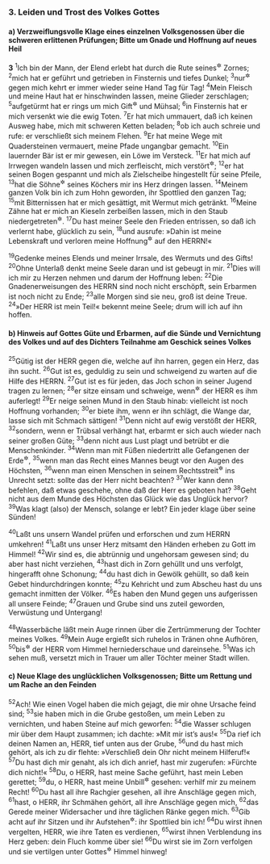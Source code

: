 ### 3. Leiden und Trost des Volkes Gottes

#### a) Verzweiflungsvolle Klage eines einzelnen Volksgenossen über die schweren erlittenen Prüfungen; Bitte um Gnade und Hoffnung auf neues Heil

__3__
<sup>1</sup>Ich bin der Mann, der Elend erlebt hat durch die Rute seines<sup title="d.h. des göttlichen">&#x2732;</sup> Zornes;
<sup>2</sup>mich hat er geführt und getrieben in Finsternis und tiefes Dunkel;
<sup>3</sup>nur<sup title="oder: ja">&#x2732;</sup> gegen mich kehrt er immer wieder seine Hand Tag für Tag!
<sup>4</sup>Mein Fleisch und meine Haut hat er hinschwinden lassen, meine Glieder zerschlagen;
<sup>5</sup>aufgetürmt hat er rings um mich Gift<sup title="= Unheil">&#x2732;</sup> und Mühsal;
<sup>6</sup>in Finsternis hat er mich versenkt wie die ewig Toten.
<sup>7</sup>Er hat mich ummauert, daß ich keinen Ausweg habe, mich mit schweren Ketten beladen;
<sup>8</sup>ob ich auch schreie und rufe: er verschließt sich meinem Flehen.
<sup>9</sup>Er hat meine Wege mit Quadersteinen vermauert, meine Pfade ungangbar gemacht.
<sup>10</sup>Ein lauernder Bär ist er mir gewesen, ein Löwe im Versteck.
<sup>11</sup>Er hat mich auf Irrwegen wandeln lassen und mich zerfleischt, mich verstört<sup title="= einsam gemacht">&#x2732;</sup>;
<sup>12</sup>er hat seinen Bogen gespannt und mich als Zielscheibe hingestellt für seine Pfeile,
<sup>13</sup>hat die Söhne<sup title="= den Inhalt">&#x2732;</sup> seines Köchers mir ins Herz dringen lassen.
<sup>14</sup>Meinem ganzen Volk bin ich zum Hohn geworden, ihr Spottlied den ganzen Tag;
<sup>15</sup>mit Bitternissen hat er mich gesättigt, mit Wermut mich getränkt.
<sup>16</sup>Meine Zähne hat er mich an Kieseln zerbeißen lassen, mich in den Staub niedergetreten<sup title="oder: in die Asche niedergedrückt">&#x2732;</sup>.
<sup>17</sup>Du hast meiner Seele den Frieden entrissen, so daß ich verlernt habe, glücklich zu sein,
<sup>18</sup>und ausrufe: »Dahin ist meine Lebenskraft und verloren meine Hoffnung<sup title="oder: mein Vertrauen">&#x2732;</sup> auf den HERRN!«

<sup>19</sup>Gedenke meines Elends und meiner Irrsale, des Wermuts und des Gifts!
<sup>20</sup>Ohne Unterlaß denkt meine Seele daran und ist gebeugt in mir.
<sup>21</sup>Dies will ich mir zu Herzen nehmen und darum der Hoffnung leben:
<sup>22</sup>Die Gnadenerweisungen des HERRN sind noch nicht erschöpft, sein Erbarmen ist noch nicht zu Ende;
<sup>23</sup>alle Morgen sind sie neu, groß ist deine Treue.
<sup>24</sup>»Der HERR ist mein Teil!« bekennt meine Seele; drum will ich auf ihn hoffen.

#### b) Hinweis auf Gottes Güte und Erbarmen, auf die Sünde und Vernichtung des Volkes und auf des Dichters Teilnahme am Geschick seines Volkes

<sup>25</sup>Gütig ist der HERR gegen die, welche auf ihn harren, gegen ein Herz, das ihn sucht.
<sup>26</sup>Gut ist es, geduldig zu sein und schweigend zu warten auf die Hilfe des HERRN.
<sup>27</sup>Gut ist es für jeden, das Joch schon in seiner Jugend tragen zu lernen;
<sup>28</sup>er sitze einsam und schweige, wenn<sup title="oder: weil">&#x2732;</sup> der HERR es ihm auferlegt!
<sup>29</sup>Er neige seinen Mund in den Staub hinab: vielleicht ist noch Hoffnung vorhanden;
<sup>30</sup>er biete ihm, wenn er ihn schlägt, die Wange dar, lasse sich mit Schmach sättigen!
<sup>31</sup>Denn nicht auf ewig verstößt der HERR,
<sup>32</sup>sondern, wenn er Trübsal verhängt hat, erbarmt er sich auch wieder nach seiner großen Güte;
<sup>33</sup>denn nicht aus Lust plagt und betrübt er die Menschenkinder.
<sup>34</sup>Wenn man mit Füßen niedertritt alle Gefangenen der Erde<sup title="oder: des Landes">&#x2732;</sup>,
<sup>35</sup>wenn man das Recht eines Mannes beugt vor den Augen des Höchsten,
<sup>36</sup>wenn man einen Menschen in seinem Rechtsstreit<sup title="oder: vor Gericht">&#x2732;</sup> ins Unrecht setzt: sollte das der Herr nicht beachten?
<sup>37</sup>Wer kann denn befehlen, daß etwas geschehe, ohne daß der Herr es geboten hat?
<sup>38</sup>Geht nicht aus dem Munde des Höchsten das Glück wie das Unglück hervor?
<sup>39</sup>Was klagt (also) der Mensch, solange er lebt? Ein jeder klage über seine Sünden!

<sup>40</sup>Laßt uns unsern Wandel prüfen und erforschen und zum HERRN umkehren!
<sup>41</sup>Laßt uns unser Herz mitsamt den Händen erheben zu Gott im Himmel!
<sup>42</sup>Wir sind es, die abtrünnig und ungehorsam gewesen sind; du aber hast nicht verziehen,
<sup>43</sup>hast dich in Zorn gehüllt und uns verfolgt, hingerafft ohne Schonung;
<sup>44</sup>du hast dich in Gewölk gehüllt, so daß kein Gebet hindurchdringen konnte;
<sup>45</sup>zu Kehricht und zum Abscheu hast du uns gemacht inmitten der Völker.
<sup>46</sup>Es haben den Mund gegen uns aufgerissen all unsere Feinde;
<sup>47</sup>Grauen und Grube sind uns zuteil geworden, Verwüstung und Untergang!

<sup>48</sup>Wasserbäche läßt mein Auge rinnen über die Zertrümmerung der Tochter meines Volkes.
<sup>49</sup>Mein Auge ergießt sich ruhelos in Tränen ohne Aufhören,
<sup>50</sup>bis<sup title="oder: damit endlich">&#x2732;</sup> der HERR vom Himmel herniederschaue und dareinsehe.
<sup>51</sup>Was ich sehen muß, versetzt mich in Trauer um aller Töchter meiner Stadt willen.

#### c) Neue Klage des unglücklichen Volksgenossen; Bitte um Rettung und um Rache an den Feinden

<sup>52</sup>Ach! Wie einen Vogel haben die mich gejagt, die mir ohne Ursache feind sind;
<sup>53</sup>sie haben mich in die Grube gestoßen, um mein Leben zu vernichten, und haben Steine auf mich geworfen:
<sup>54</sup>die Wasser schlugen mir über dem Haupt zusammen; ich dachte: »Mit mir ist’s aus!«
<sup>55</sup>Da rief ich deinen Namen an, HERR, tief unten aus der Grube,
<sup>56</sup>und du hast mich gehört, als ich zu dir flehte: »Verschließ dein Ohr nicht meinem Hilferuf!«
<sup>57</sup>Du hast dich mir genaht, als ich dich anrief, hast mir zugerufen: »Fürchte dich nicht!«
<sup>58</sup>Du, o HERR, hast meine Sache geführt, hast mein Leben gerettet;
<sup>59</sup>du, o HERR, hast meine Unbill<sup title="oder: Unterdrückung">&#x2732;</sup> gesehen: verhilf mir zu meinem Recht!
<sup>60</sup>Du hast all ihre Rachgier gesehen, all ihre Anschläge gegen mich,
<sup>61</sup>hast, o HERR, ihr Schmähen gehört, all ihre Anschläge gegen mich,
<sup>62</sup>das Gerede meiner Widersacher und ihre täglichen Ränke gegen mich.
<sup>63</sup>Gib acht auf ihr Sitzen und ihr Aufstehen<sup title="= ihr ganzes Tun und Gebaren">&#x2732;</sup>: ihr Spottlied bin ich!
<sup>64</sup>Du wirst ihnen vergelten, HERR, wie ihre Taten es verdienen,
<sup>65</sup>wirst ihnen Verblendung ins Herz geben: dein Fluch komme über sie!
<sup>66</sup>Du wirst sie im Zorn verfolgen und sie vertilgen unter Gottes<sup title="= deinem">&#x2732;</sup> Himmel hinweg!